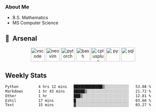 ### About Me

- B.S. Mathematics
- MS Computer Science

<h2> 🚀 &nbsp;Arsenal</h2>

<p align="center">

<img src="https://cdn.jsdelivr.net/gh/devicons/devicon/icons/vscode/vscode-original.svg" alt="vscode" width="45" height="45"/>
<img src="https://cdn.jsdelivr.net/gh/devicons/devicon@latest/icons/neovim/neovim-original.svg" alt="neovim" width = "45" height = "45"/>
<img src="https://cdn.jsdelivr.net/gh/devicons/devicon@latest/icons/pytorch/pytorch-original.svg" alt="pytorch" width = "45" height = "45" />
          
<img src="https://cdn.jsdelivr.net/gh/devicons/devicon/icons/bash/bash-original.svg" alt="bash" width="45" height="45"/>
<img src="https://cdn.jsdelivr.net/gh/devicons/devicon@latest/icons/cplusplus/cplusplus-original.svg" alt="cplusplus" width = "45" height = "45"/>
<img src="https://cdn.jsdelivr.net/gh/devicons/devicon@latest/icons/python/python-plain.svg" alt="py" width = "45" height = "45" />

<img src="https://cdn.jsdelivr.net/gh/devicons/devicon@latest/icons/azuresqldatabase/azuresqldatabase-original.svg" alt="sql" width = "45" height = "45"/>
          
</p>

## Weekly Stats

<!--START_SECTION:waka-->

```txt
Python         4 hrs 12 mins   █████████████▒░░░░░░░░░░░   53.08 %
Markdown       1 hr 43 mins    █████▒░░░░░░░░░░░░░░░░░░░   21.72 %
Other          1 hr            ███▒░░░░░░░░░░░░░░░░░░░░░   12.81 %
Ezhil          17 mins         █░░░░░░░░░░░░░░░░░░░░░░░░   03.66 %
Text           15 mins         ▓░░░░░░░░░░░░░░░░░░░░░░░░   03.27 %
```

<!--END_SECTION:waka-->
